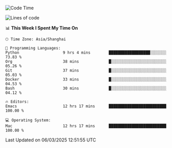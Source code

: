 <!--START_SECTION:waka-->
![Code Time](http://img.shields.io/badge/Code%20Time-2%2C565%20hrs%2051%20mins-blue)

![Lines of code](https://img.shields.io/badge/From%20Hello%20World%20I%27ve%20Written-335.2%20thousand%20lines%20of%20code-blue)

📊 **This Week I Spent My Time On** 

```text
🕑︎ Time Zone: Asia/Shanghai

💬 Programming Languages: 
Python                   9 hrs 4 mins        ██████████████████░░░░░░░   73.83 % 
Org                      38 mins             █░░░░░░░░░░░░░░░░░░░░░░░░   05.26 % 
Git                      37 mins             █░░░░░░░░░░░░░░░░░░░░░░░░   05.03 % 
Docker                   33 mins             █░░░░░░░░░░░░░░░░░░░░░░░░   04.53 % 
Bash                     30 mins             █░░░░░░░░░░░░░░░░░░░░░░░░   04.12 % 

🔥 Editors: 
Emacs                    12 hrs 17 mins      █████████████████████████   100.00 % 

💻 Operating System: 
Mac                      12 hrs 17 mins      █████████████████████████   100.00 % 
```


 Last Updated on 06/03/2025 12:51:55 UTC
<!--END_SECTION:waka-->
